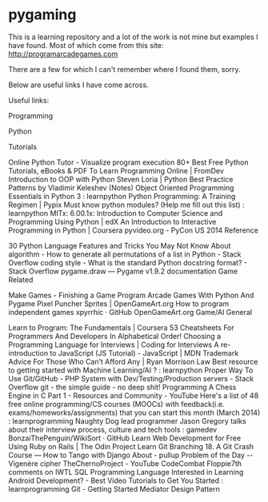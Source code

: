 pygaming
========

This is a learning repository and a lot of the work is not mine but examples I have found.
Most of which come from this site: http://programarcadegames.com

There are a few for which I can't remember where I found them, sorry.

Below are useful links I have come across.

Useful links:


Programming

Python

Tutorials

Online Python Tutor - Visualize program execution
80+ Best Free Python Tutorials, eBooks & PDF To Learn Programming Online | FromDev
Introduction to OOP with Python
Steven Loria | Python Best Practice Patterns by Vladimir Keleshev (Notes)
Object Oriented Programming Essentials in Python 3 : learnpython
Python Programming: A Training Regimen | Pypix
Must know python modules? (Help me fill out this list) : learnpython
MITx: 6.00.1x: Introduction to Computer Science and Programming Using Python | edX
An Introduction to Interactive Programming in Python | Coursera
pyvideo.org - PyCon US 2014
Reference

30 Python Language Features and Tricks You May Not Know About
algorithm - How to generate all permutations of a list in Python - Stack Overflow
coding style - What is the standard Python docstring format? - Stack Overflow
pygame.draw — Pygame v1.9.2 documentation
Game Related

Make Games - Finishing a Game
Program Arcade Games With Python And Pygame
Pixel Puncher Sprites | OpenGameArt.org
How to program independent games
xpyrrhic · GitHub
OpenGameArt.org
Game/AI
General

Learn to Program: The Fundamentals | Coursera
53 Cheatsheets For Programmers And Developers In Alphabetical Order!
Choosing a Programming Language for Interviews | Coding for Interviews
A re-introduction to JavaScript (JS Tutorial) - JavaScript | MDN
Trademark Advice For Those Who Can’t Afford Any | Ryan Morrison Law
Best resource to getting started with Machine Learning/AI ? : learnpython
Proper Way To Use Git/GitHub - PHP System with Dev/Testing/Production servers - Stack Overflow
git - the simple guide - no deep shit!
Programming A Chess Engine in C Part 1 - Resources and Community - YouTube
Here's a list of 48 free online programming/CS courses (MOOCs) with feedback(i.e. exams/homeworks/assignments) that you can start this month (March 2014) : learnprogramming
Naughty Dog lead programmer Jason Gregory talks about their interview process, culture and tech tools : gamedev
BonzaiThePenguin/WikiSort · GitHub
Learn Web Development for Free Using Ruby on Rails | The Odin Project
Learn Git Branching
18. A Git Crash Course — How to Tango with Django
About - pullup
Problem of the Day -- Vigenère cipher
TheChernoProject - YouTube
CodeCombat
Floppie7th comments on IWTL SQL Programming Language
Interested in Learning Android Development? - Best Video Tutorials to Get You Started : learnprogramming
Git - Getting Started
Mediator Design Pattern
